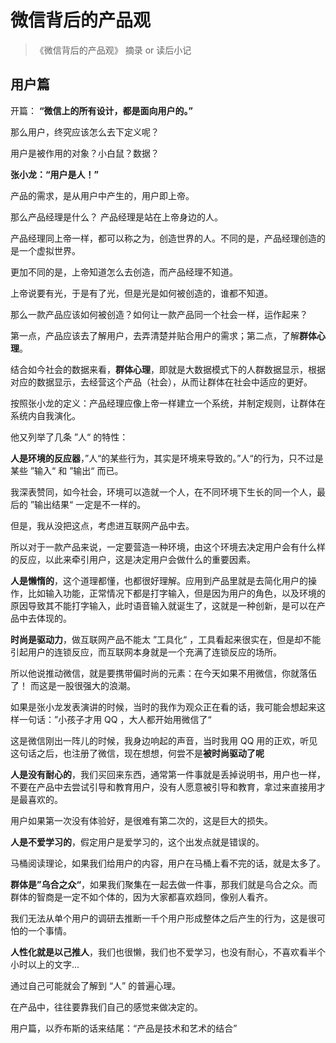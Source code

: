 # 微信背后的产品观
> 《微信背后的产品观》 摘录 or 读后小记

## 用户篇

开篇： **“微信上的所有设计，都是面向用户的。”**

那么用户，终究应该怎么去下定义呢？

用户是被作用的对象？小白鼠？数据？

**张小龙：“用户是人！”**

产品的需求，是从用户中产生的，用户即上帝。

那么产品经理是什么？ 产品经理是站在上帝身边的人。

产品经理同上帝一样，都可以称之为，创造世界的人。不同的是，产品经理创造的是一个虚拟世界。

更加不同的是，上帝知道怎么去创造，而产品经理不知道。

上帝说要有光，于是有了光，但是光是如何被创造的，谁都不知道。

那么一款产品应该如何被创造？如何让一款产品同一个社会一样，运作起来？

第一点，产品应该去了解用户，去弄清楚并贴合用户的需求；第二点，了解**群体心理**。

结合如今社会的数据来看，**群体心理**，即就是大数据模式下的人群数据显示，根据对应的数据显示，去经营这个产品（社会），从而让群体在社会中适应的更好。

按照张小龙的定义：产品经理应像上帝一样建立一个系统，并制定规则，让群体在系统内自我演化。

他又列举了几条 ”人“ 的特性：

**人是环境的反应器**，”人“的某些行为，其实是环境来导致的。”人“的行为，只不过是某些 ”输入“ 和 ”输出“ 而已。

我深表赞同，如今社会，环境可以造就一个人，在不同环境下生长的同一个人，最后的 ”输出结果“ 一定是不一样的。

但是，我从没把这点，考虑进互联网产品中去。

所以对于一款产品来说，一定要营造一种环境，由这个环境去决定用户会有什么样的反应，以此来牵引用户，这是决定用户会做什么的重要因素。

**人是懒惰的**，这个道理都懂，也都很好理解。应用到产品里就是去简化用户的操作，比如输入功能，正常情况下都是打字输入，但是因为用户的角色，以及环境的原因导致其不能打字输入，此时语音输入就诞生了，这就是一种创新，是可以在产品中去体现的。

**时尚是驱动力**，做互联网产品不能太 ”工具化“ ，工具看起来很实在，但是却不能引起用户的连锁反应，而互联网本身就是一个充满了连锁反应的场所。

所以他说推动微信，就是要携带偏时尚的元素：在今天如果不用微信，你就落伍了！ 而这是一股很强大的浪潮。

如果是张小龙发表演讲的时候，当时的我作为观众正在看的话，我可能会想起来这样一句话：”小孩子才用 QQ ，大人都开始用微信了“

这是微信刚出一阵儿的时候，我身边响起的声音，当时我用 QQ 用的正欢，听见这句话之后，也注册了微信，现在想想，何尝不是**被时尚驱动了呢**

**人是没有耐心的**，我们买回来东西，通常第一件事就是丢掉说明书，用户也一样，不要在产品中去尝试引导和教育用户，没有人愿意被引导和教育，拿过来直接用才是最喜欢的。

用户如果第一次没有体验好，是很难有第二次的，这是巨大的损失。

**人是不爱学习的**，假定用户是爱学习的，这个出发点就是错误的。

马桶阅读理论，如果我们给用户的内容，用户在马桶上看不完的话，就是太多了。

**群体是”乌合之众“**，如果我们聚集在一起去做一件事，那我们就是乌合之众。而群体的智商是一定不如个体的，因为大家都喜欢趋同，像别人看齐。

我们无法从单个用户的调研去推断一千个用户形成整体之后产生的行为，这是很可怕的一个事情。

**人性化就是以己推人**，我们也很懒，我们也不爱学习，也没有耐心，不喜欢看半个小时以上的文字...

通过自己可能就会了解到 “人” 的普遍心理。

在产品中，往往要靠我们自己的感觉来做决定的。

用户篇，以乔布斯的话来结尾：“产品是技术和艺术的结合”









